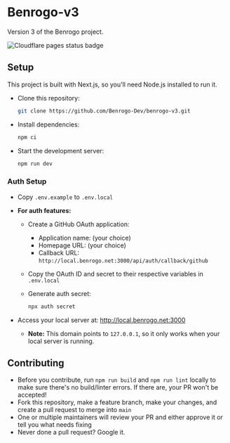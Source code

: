 # Benrogo-v3

Version 3 of the Benrogo project.

![Cloudflare pages status badge](https://img.shields.io/endpoint?url=https://cloudflare-pages-badges.benrogo.workers.dev/?projectName=benrogo-v3)

## Setup

This project is built with Next.js, so you'll need Node.js installed to run it.

- Clone this repository:

  ```bash
  git clone https://github.com/Benrogo-Dev/benrogo-v3.git
  ```

- Install dependencies:

  ```bash
  npm ci
  ```

- Start the development server:

  ```bash
  npm run dev
  ```

### Auth Setup

- Copy `.env.example` to `.env.local`
- **For auth features:**
  - Create a GitHub OAuth application:
    - Application name: (your choice)
    - Homepage URL: (your choice)
    - Callback URL: `http://local.benrogo.net:3000/api/auth/callback/github`
  - Copy the OAuth ID and secret to their respective variables in `.env.local`
  - Generate auth secret:

    ```bash
    npx auth secret
    ```

- Access your local server at: <http://local.benrogo.net:3000>
  - **Note:** This domain points to `127.0.0.1`, so it only works when your
    local server is running.

## Contributing

- Before you contribute, run `npm run build` and `npm run lint` locally to
  make sure there's no build/linter errors. If there are, your PR won't be accepted!
- Fork this repository, make a feature branch, make your changes, and create a
  pull request to merge into `main`
- One or multiple maintainers will review your PR and either approve it or tell you what
  needs fixing
- Never done a pull request? Google it.
